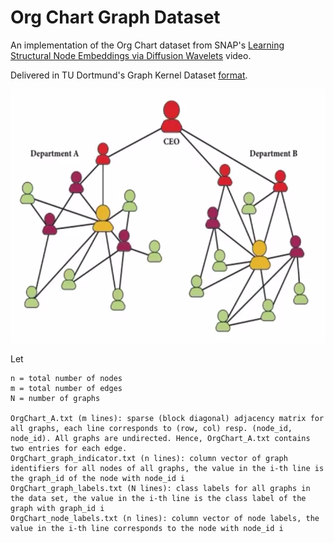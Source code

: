 # Org Chart Graph Dataset

An implementation of the Org Chart dataset from SNAP's [Learning Structural Node Embeddings via Diffusion Wavelets](https://www.youtube.com/watch?v=S4QZiUPJkRI) video.

Delivered in TU Dortmund's Graph Kernel Dataset [format](https://ls11-www.cs.tu-dortmund.de/staff/morris/graphkerneldatasets#file_format).


![Org Chart](dataset.png "Org Chart")

 Let

    n = total number of nodes
    m = total number of edges
    N = number of graphs

    OrgChart_A.txt (m lines): sparse (block diagonal) adjacency matrix for all graphs, each line corresponds to (row, col) resp. (node_id, node_id). All graphs are undirected. Hence, OrgChart_A.txt contains two entries for each edge.
    OrgChart_graph_indicator.txt (n lines): column vector of graph identifiers for all nodes of all graphs, the value in the i-th line is the graph_id of the node with node_id i
    OrgChart_graph_labels.txt (N lines): class labels for all graphs in the data set, the value in the i-th line is the class label of the graph with graph_id i
    OrgChart_node_labels.txt (n lines): column vector of node labels, the value in the i-th line corresponds to the node with node_id i